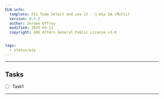 ```yaml
---
ELN info:
  template: FIx Todo Select and use it - 👀 Wip IA (Multi)
  version: 0.3.2
  author: Jerome Offroy
  modified: 2025-03-13
  copyright: GNU Affero General Public License v3.0


tags:
  - status/wip
---
```



---
## Tasks
- [ ] Task1
---

